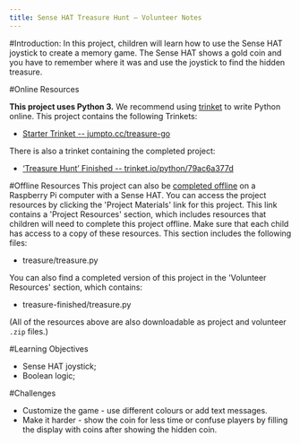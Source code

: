 ```yaml
---
title: Sense HAT Treasure Hunt — Volunteer Notes
---
```


#Introduction:
In this project, children will learn how to use the Sense HAT joystick to create a memory game. The Sense HAT shows a gold coin and you have to remember where it was and use the joystick to find the hidden treasure.

#Online Resources

__This project uses Python 3.__ We recommend using [trinket](https://trinket.io/) to write Python online. This project contains the following Trinkets:

+ [Starter Trinket -- jumpto.cc/treasure-go](http://jumpto.cc/treasure-go)

There is also a trinket containing the completed project:

+ [‘Treasure Hunt’ Finished -- trinket.io/python/79ac6a377d](https://trinket.io/python/79ac6a377d)

#Offline Resources
This project can also be [completed offline](https://www.codeclubprojects.org/en-GB/resources/physical-sense-hat/) on a Raspberry Pi computer with a Sense HAT. You can access the project resources by clicking the 'Project Materials' link for this project. This link contains a 'Project Resources' section, which includes resources that children will need to complete this project offline. Make sure that each child has access to a copy of these resources. This section includes the following files:

+ treasure/treasure.py

You can also find a completed version of this project in the 'Volunteer Resources' section, which contains:

+ treasure-finished/treasure.py

(All of the resources above are also downloadable as project and volunteer `.zip` files.)

#Learning Objectives
+ Sense HAT joystick;
+ Boolean logic;

#Challenges
+ Customize the game - use different colours or add text messages. 
+ Make it harder - show the coin for less time or confuse players by filling the display with coins after showing the hidden coin. 

